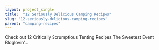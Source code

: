 ```yaml
---
layout: project_single
title:  "12 Seriously Delicious Camping Recipes"
slug: "12-seriously-delicious-camping-recipes"
parent: "camping-recipes"
---
```

Check out 12 Critically Scrumptious Tenting Recipes   The Sweetest Event   Bloglovin’...